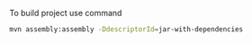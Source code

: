 To build project use command

```bash
mvn assembly:assembly -DdescriptorId=jar-with-dependencies
```
